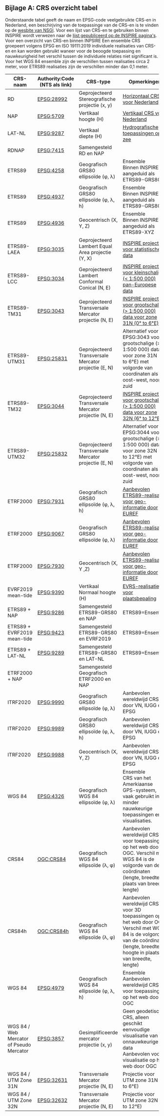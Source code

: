 ## Bijlage A: CRS overzicht tabel

Onderstaande tabel geeft de naam en EPSG-code veelgebruikte CRS-en in Nederland, een beschirjving van de toepassinge van de CRS-en is te vinden op de [wesbite van NSGI](https://www.nsgi.nl/coordinatenstelsels-en-transformaties/overzicht-coordinatenstelsels). Voor een lijst van CRS-en te gebruiken binnen INSPIRE wordt verwezen naar de [lijst gepubliceerd op de INSPIRE pagina's](https://inspire.ec.europa.eu/crs). Voor een overzicht van CRS-en binnen INPSIRE Een ensemble CRS groepeert volgens EPSG en ISO 19111:2019 individuele realisaties van CRS-en en kan worden gebruikt waneer voor de beoogde toepassing en nauwkeurigheid het verschil tussen de individuele relaties niet significant is. Voor het WGS 84 ensemble zijn de verschillen tussen realisaties circa 2 meter, voor ETRS89 realisaties zijn de verschillen minder dan 0,1 meter.

|CRS-naam|Authority:Code (NTS als link)           |CRS-type          | Opmerkingen|
|--------|---------------------|------------------|------|
|RD|[EPSG:28992](https://www.opengis.net/def/crs/EPSG/0/28992)|Geprojecteerd<br>Stereografische projectie (x, y)|[Horizontaal CRS voor Nederland](https://www.nsgi.nl/geodetische-infrastructuur/referentiestelsels)
|NAP|[EPSG:5709](https://www.opengis.net/def/crs/EPSG/0/5709)|Vertikaal<br>hoogte (H)|[Vertikaal CRS voor Nederland](https://www.nsgi.nl/geodetische-infrastructuur/referentiestelsels)
|LAT-NL|[EPSG:9287](https://www.opengis.net/def/crs/EPSG/0/9287)|Vertikaal<br>diepte (H)|[Hydrografische toepassingen op zee](https://www.defensie.nl/onderwerpen/hydrografie/coordinatenstelsels-op-zee/dieptebepaling-op-zee)
|RDNAP|[EPSG:7415](https://www.opengis.net/def/crs/EPSG/0/7415)|Samengesteld<br>RD en NAP|
|ETRS89|[EPSG:4258](https://www.opengis.net/def/crs/EPSG/0/4258)|Geografisch<br>GRS80 ellipsoïde (&phi;, &lambda;)|Ensemble<br>Binnen INSPIRE aangeduid als ETRS89-GRS80
|ETRS89|[EPSG:4937](https://www.opengis.net/def/crs/EPSG/0/4937)|Geografisch<br>GRS80 ellipsoïde (&phi;, &lambda;, h)|Ensemble<br>Binnen INSPIRE aangeduid als ETRS89-GRS80h
|ETRS89|[EPSG:4936](https://www.opengis.net/def/crs/EPSG/0/4936)|Geocentrisch (X, Y, Z)|Ensemble<br>Binnen INSPIRE aangeduid als ETRS89-XYZ
|ETRS89-LAEA|[EPSG:3035](https://www.opengis.net/def/crs/EPSG/0/3035)|Geprojecteerd<br>Lambert Equal Area projectie (Y, X)|[INSPIRE projectie voor statistische data](https://inspire.ec.europa.eu/id/document/tg/rs)
|ETRS89-LCC|[EPSG:3034](https://www.opengis.net/def/crs/EPSG/0/3034)|Geprojecteerd<br>Lambert Conformal Conical (N, E)|[INSPIRE projectie voor kleinschalige (< 1:500 000) pan-Europese data](https://inspire.ec.europa.eu/id/document/tg/rs)
|ETRS89-TM31|[EPSG:3043](https://www.opengis.net/def/crs/EPSG/0/3043)|Geprojecteerd<br>Transversale Mercator projectie (N, E)|[INSPIRE projectie voor grootschalige (> 1:500 000) data voor zone 31N (0° to 6°E)](https://inspire.ec.europa.eu/id/document/tg/rs) 
|ETRS89-UTM31|[EPSG:25831](https://www.opengis.net/def/crs/EPSG/0/25831)|Geprojecteerd<br>Transversale Mercator projectie (E, N)|Alternatief voor EPSG:3043 voor grootschalige (> 1:500 000) data voor zone 31N (0° to 6°E) met volgorde van coordinaten als oost-west, noord-zuid
|ETRS89-TM32|[EPSG:3044](https://www.opengis.net/def/crs/EPSG/0/3044)|Geprojecteerd<br>Transversale Mercator projectie (N, E)|[INSPIRE projectie voor grootschalige (> 1:500 000) data voor zone 32N (6° to 12°E)](https://inspire.ec.europa.eu/id/document/tg/rs) 
|ETRS89-UTM32|[EPSG:25832](https://www.opengis.net/def/crs/EPSG/0/25832)|Geprojecteerd<br>Transversale Mercator projectie (E, N)|Alternatief voor EPSG:3044 voor grootschalige (> 1:500 000) data voor zone 32N (6° to 12°E) met volgorde van coordinaten als oost-west, noord-zuid
|ETRF2000|[EPSG:7931](https://www.opengis.net/def/crs/EPSG/0/7931)|Geografisch<br>GRS80 ellipsoïde (&phi;, &lambda;, h)|[Aanbevolen ETRS89-realisatie voor geo-informatie door EUREF](http://etrs89.ensg.ign.fr/pub/EUREF-TN-1.pdf)
|ETRF2000|[EPSG:9067](https://www.opengis.net/def/crs/EPSG/0/9067)|Geografisch<br>GRS80 ellipsoïde (&phi;, &lambda;)|[Aanbevolen ETRS89-realisatie voor geo-informatie door EUREF](http://etrs89.ensg.ign.fr/pub/EUREF-TN-1.pdf)
|ETRF2000|[EPSG:7930](https://www.opengis.net/def/crs/EPSG/0/7930)|Geocentrisch (X, Y ,Z)|[Aanbevolen ETRS89-realisatie voor geo-informatie door EUREF](http://etrs89.ensg.ign.fr/pub/EUREF-TN-1.pdf)
|EVRF2019 mean-tide|[EPSG:9390](https://www.opengis.net/def/crs/EPSG/0/9390)|Vertikaal<br>Normaal hoogte (H)|[EVRS-realisatie voor plaatsbepaling](https://evrs.bkg.bund.de/Subsites/EVRS/EN/EVRF2019/evrf2019.html)
|ETRS89 + NAP|[EPSG:9286](https://www.opengis.net/def/crs/EPSG/0/9286)|Samengesteld<br>ETRS89-GRS80 en NAP|ETRS89=Ensemble
|ETRS89 + EVRF2019 mean-tide|[EPSG:9423](https://www.opengis.net/def/crs/EPSG/0/9423)|Samengesteld<br>ETRS89-GRS80 en EVRF2019|ETRS89=Ensemble
|ETRS89 + LAT-NL|[EPSG:9289](https://www.opengis.net/def/crs/EPSG/0/9289)|Samengesteld<br>ETRS89-GRS80 en LAT-NL|ETRS89=Ensemble
|ETRF2000 + NAP||Samengesteld<br>Geografisch ETRF2000 en NAP|
|ITRF2020|[EPSG:9990](https://www.opengis.net/def/crs/EPSG/0/9990)|Geografisch<br>GRS80 ellipsoïde  (&phi;, &lambda;)|Aanbevolen wereldwijd CRS door VN, IUGG en EPSG
|ITRF2020|[EPSG:9989](https://www.opengis.net/def/crs/EPSG/0/9989)|Geografisch<br>GRS80 ellipsoïde  (&phi;, &lambda;, h)|Aanbevolen wereldwijd CRS door VN, IUGG en EPSG
|ITRF2020|[EPSG:9988](https://www.opengis.net/def/crs/EPSG/0/9988)|Geocentrisch (X, Y, Z)|Aanbevolen wereldwijd CRS door VN, IUGG en EPSG
|WGS 84|[EPSG:4326](https://www.opengis.net/def/crs/EPSG/0/4326)|Geografisch<br>WGS 84 ellipsoïde (&phi;, &lambda;)|Ensemble<br>CRS van het Amerkiaanse GPS-systeem, vaak gebruikt in minder nauwkeurige toepassingen en visualisaties.
|CRS84|[OGC:CRS84](https://www.opengis.net/def/crs/OGC/0/CRS84)|Geografisch<br>WGS 84 ellipsoïde (&lambda;, &phi;)|Aanbevolen wereldwijd CRS voor toepassingen op het web door OGC. Verschil met WGS 84 is de volgorde van de coördinaten (lengte, breedte in plaats van breedte, lengte)
|CRS84h|[OGC:CRS84h](https://www.opengis.net/def/crs/OGC/0/CRS84h)|Geografisch<br>WGS 84 ellipsoïde (&lambda;, &phi;)|Aanbevolen wereldwijd CRS voor 3D toepassingen op het web door OGC. Verschil met WGS 84 is de volgorde van de coördinaten (lengte, breedte, hoogte in plaats van breedte, lengte)
|WGS 84|[EPSG:4979](https://www.opengis.net/def/crs/EPSG/0/4979)|Geografisch<br>WGS 84 ellipsoïde  (&phi;, &lambda;, h)|Ensemble<br>Aanbevolen wereldwijd CRS voor toepassingen op het web door OGC
|WGS 84 / Web Mercator of Pseudo Mercator|[EPSG:3857](https://www.opengis.net/def/crs/EPSG/0/3857)|Gesimplificeerde  mercator projectie (x, y)|Geen geodetisch CRS, alleen geschikt eenvoudige visualisatie van onnauwkeurige data<br>Aanbevolen voor visualisatie op het web door OGC
|WGS 84 / UTM Zone 31N|[EPSG:32631](https://www.opengis.net/def/crs/EPSG/0/32631)|Transversale Mercator projectie (N, E)|Projectie voor UTM zone 31N (0° to 6°E)
|WGS 84 / UTM Zone 32N|[EPSG:32632](https://www.opengis.net/def/crs/EPSG/0/32632)|Transversale Mercator projectie (N, E)|Projectie voor UTM zone 32N (6° to 12°E)

